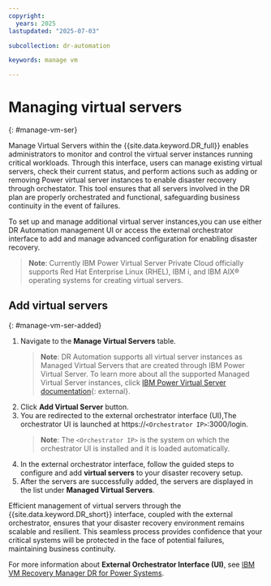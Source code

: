 ```yaml
---
copyright:
  years: 2025
lastupdated: "2025-07-03"

subcollection: dr-automation

keywords: manage vm

---
```


# Managing virtual servers
{: #manage-vm-ser}

Manage Virtual Servers within the  {{site.data.keyword.DR_full}} enables administrators to monitor and control the virtual server instances running critical workloads. Through this interface, users can manage existing virtual servers, check their current status, and perform actions such as adding or removing Power virtual server instances to enable disaster recovery through orchestator. This tool ensures that all servers involved in the DR plan are properly orchestrated and functional, safeguarding business continuity in the event of failures.

To set up and manage additional virtual server instances,you can use either DR Automation management UI or access the external orchestrator interface to add and manage advanced configuration for enabling disaster recovery.
   > **Note**: Currently IBM Power Virtual Server Private Cloud officially supports Red Hat Enterprise Linux (RHEL), IBM i, and IBM AIX® operating systems for creating virtual servers.
## Add virtual servers
{: #manage-vm-ser-added}

1. Navigate to the **Manage Virtual Servers** table.
   > **Note**: DR Automation supports all virtual server instances as Managed Virtual Servers that are created through IBM Power Virtual Server. To learn more about all the supported Managed Virtual Server instances, click [IBM Power Virtual Server documentation](https://cloud.ibm.com/docs/power-iaas){: external}.
2. Click **Add Virtual Server** button.
3. You are redirected to the external orchestrator interface (UI),The orchestrator UI is launched at
https://`<Orchestrator IP>`:3000/login.
   > **Note**: The `<Orchestrator IP>` is the system on which the orchestrator UI is installed and it is loaded automatically.
4. In the external orchestrator interface, follow the guided steps to configure and add **virtual servers** to your disaster recovery setup.
5. After the servers are successfully added, the servers are displayed in the list under **Managed Virtual Servers**.

Efficient management of virtual servers through the {{site.data.keyword.DR_short}} interface, coupled with the external orchestrator, ensures that your disaster recovery environment remains scalable and resilient. This seamless process provides confidence that your critical systems will be protected in the face of potential failures, maintaining business continuity.

For more information about **External Orchestrator Interface (UI)**, see [IBM VM Recovery Manager DR for Power Systems](https://www.ibm.com/docs/en/vmrmdr).
